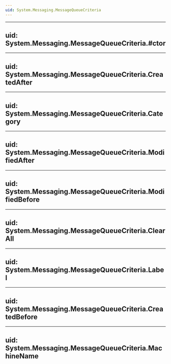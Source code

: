 ```yaml
---
uid: System.Messaging.MessageQueueCriteria
---
```


---
uid: System.Messaging.MessageQueueCriteria.#ctor
---

---
uid: System.Messaging.MessageQueueCriteria.CreatedAfter
---

---
uid: System.Messaging.MessageQueueCriteria.Category
---

---
uid: System.Messaging.MessageQueueCriteria.ModifiedAfter
---

---
uid: System.Messaging.MessageQueueCriteria.ModifiedBefore
---

---
uid: System.Messaging.MessageQueueCriteria.ClearAll
---

---
uid: System.Messaging.MessageQueueCriteria.Label
---

---
uid: System.Messaging.MessageQueueCriteria.CreatedBefore
---

---
uid: System.Messaging.MessageQueueCriteria.MachineName
---
